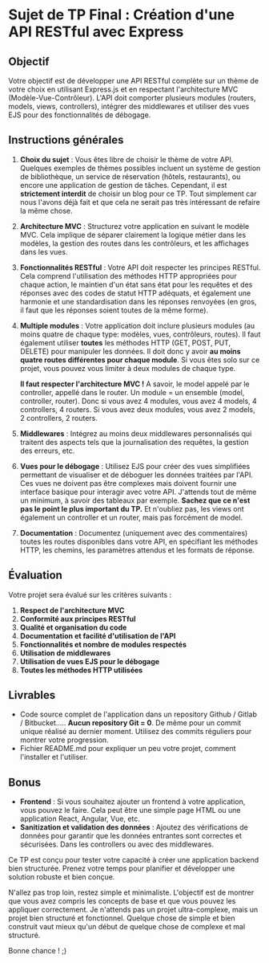 # Sujet de TP Final : Création d'une API RESTful avec Express

## Objectif

Votre objectif est de développer une API RESTful complète sur un thème de votre choix en utilisant Express.js et en respectant l'architecture MVC (Modèle-Vue-Contrôleur). L'API doit comporter plusieurs modules (routers, models, views, controllers), intégrer des middlewares et utiliser des vues EJS pour des fonctionnalités de débogage.

## Instructions générales

1. **Choix du sujet** : Vous êtes libre de choisir le thème de votre API. Quelques exemples de thèmes possibles incluent un système de gestion de bibliothèque, un service de réservation (hôtels, restaurants), ou encore une application de gestion de tâches. Cependant, il est **strictement interdit** de choisir un blog pour ce TP. Tout simplement car nous l'avons déjà fait et que cela ne serait pas très intéressant de refaire la même chose.
2. **Architecture MVC** : Structurez votre application en suivant le modèle MVC. Cela implique de séparer clairement la logique métier dans les modèles, la gestion des routes dans les contrôleurs, et les affichages dans les vues.

3. **Fonctionnalités RESTful** : Votre API doit respecter les principes RESTful. Cela comprend l'utilisation des méthodes HTTP appropriées pour chaque action, le maintien d'un état sans état pour les requêtes et des réponses avec des codes de statut HTTP adéquats, et également une harmonie et une standardisation dans les réponses renvoyées (en gros, il faut que les réponses soient toutes de la même forme).

4. **Multiple modules** : Votre application doit inclure plusieurs modules (au moins quatre de chaque type: modèles, vues, contrôleurs, routes). Il faut également utiliser **toutes** les méthodes HTTP (GET, POST, PUT, DELETE) pour manipuler les données. Il doit donc y avoir **au moins quatre routes différentes pour chaque module**. Si vous êtes solo sur ce projet, vous pouvez vous limiter à deux modules de chaque type.

   **Il faut respecter l'architecture MVC !** A savoir, le model appelé par le controller, appellé dans le router. Un module = un ensemble (model, controller, router). Donc si vous avez 4 modules, vous avez 4 models, 4 controllers, 4 routers. Si vous avez deux modules, vous avez 2 models, 2 controllers, 2 routers.

5. **Middlewares** : Intégrez au moins deux middlewares personnalisés qui traitent des aspects tels que la journalisation des requêtes, la gestion des erreurs, etc.

6. **Vues pour le débogage** : Utilisez EJS pour créer des vues simplifiées permettant de visualiser et de déboguer les données traitées par l'API. Ces vues ne doivent pas être complexes mais doivent fournir une interface basique pour interagir avec votre API. J'attends tout de même un minimum, à savoir des tableaux par exemple. **Sachez que ce n'est pas le point le plus important du TP.** Et n'oubliez pas, les views ont également un controller et un router, mais pas forcément de model.

7. **Documentation** : Documentez (uniquement avec des commentaires) toutes les routes disponibles dans votre API, en spécifiant les méthodes HTTP, les chemins, les paramètres attendus et les formats de réponse.

## Évaluation

Votre projet sera évalué sur les critères suivants :

1. **Respect de l'architecture MVC**
2. **Conformité aux principes RESTful**
3. **Qualité et organisation du code**
4. **Documentation et facilité d'utilisation de l'API**
5. **Fonctionnalités et nombre de modules respectés**
6. **Utilisation de middlewares**
7. **Utilisation de vues EJS pour le débogage**
8. **Toutes les méthodes HTTP utilisées**

## Livrables

- Code source complet de l'application dans un repository Github / Gitlab / Bitbucket..... **Aucun repository Git = 0**. De même pour un commit unique réalisé au dernier moment. Utilisez des commits réguliers pour montrer votre progression.
- Fichier README.md pour expliquer un peu votre projet, comment l'installer et l'utiliser.

## Bonus

- **Frontend** : Si vous souhaitez ajouter un frontend à votre application, vous pouvez le faire. Cela peut être une simple page HTML ou une application React, Angular, Vue, etc.
- **Sanitization et validation des données** : Ajoutez des vérifications de données pour garantir que les données entrantes sont correctes et sécurisées. Dans les controllers ou avec des middlewares.

Ce TP est conçu pour tester votre capacité à créer une application backend bien structurée. Prenez votre temps pour planifier et développer une solution robuste et bien conçue.

N'allez pas trop loin, restez simple et minimaliste. L'objectif est de montrer que vous avez compris les concepts de base et que vous pouvez les appliquer correctement. Je n'attends pas un projet ultra-complexe, mais un projet bien structuré et fonctionnel. Quelque chose de simple et bien construit vaut mieux qu'un début de quelque chose de complexe et mal structuré.

Bonne chance ! ;)
